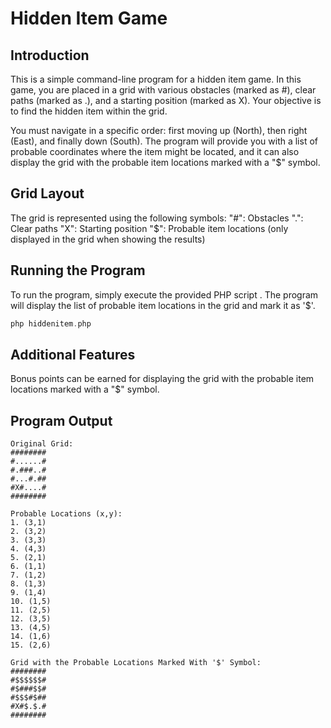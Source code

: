 # Hidden Item Game

## Introduction
This is a simple command-line program for a hidden item game. In this game, you are placed in a grid with various obstacles (marked as #), clear paths (marked as .), and a starting position (marked as X). Your objective is to find the hidden item within the grid. 

You must navigate in a specific order: first moving up (North), then right (East), and finally down (South). The program will provide you with a list of probable coordinates where the item might be located, and it can also display the grid with the probable item locations marked with a "$" symbol.

## Grid Layout
The grid is represented using the following symbols:
"#": Obstacles
".": Clear paths
"X": Starting position
"$": Probable item locations (only displayed in the grid when showing the results)

## Running the Program
To run the program, simply execute the provided PHP script . The program will display the list of probable item locations in the grid and mark it as '$'.

``` php script
php hiddenitem.php
```

## Additional Features
Bonus points can be earned for displaying the grid with the probable item locations marked with a "$" symbol.

## Program Output
```Output
Original Grid:
########
#......#
#.###..#
#...#.##
#X#....#
########
```

```Output
Probable Locations (x,y):
1. (3,1)
2. (3,2)
3. (3,3)
4. (4,3)
5. (2,1)
6. (1,1)
7. (1,2)
8. (1,3)
9. (1,4)
10. (1,5)
11. (2,5)
12. (3,5)
13. (4,5)
14. (1,6)
15. (2,6)
```

```Output
Grid with the Probable Locations Marked With '$' Symbol:
########
#$$$$$$#
#$###$$#
#$$$#$##
#X#$.$.#
########
```
